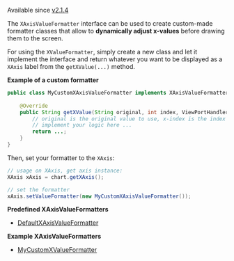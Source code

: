 Available since [v2.1.4](https://github.com/PhilJay/MPAndroidChart/releases)

The `XAxisValueFormatter` interface can be used to create custom-made formatter classes that allow to **dynamically adjust x-values** before drawing them to the screen.

For using the `XValueFormatter`, simply create a new class and let it implement the interface and return whatever you want to be displayed as a `XAxis` label from the `getXValue(...)` method.

**Example of a custom formatter**
```java
public class MyCustomXAxisValueFormatter implements XAxisValueFormatter {
    
    @Override
    public String getXValue(String original, int index, ViewPortHandler viewPortHandler) {
        // original is the original value to use, x-index is the index in your x-values array
        // implement your logic here ...
        return ...;
    }
}
```

Then, set your formatter to the `XAxis`:

```java
// usage on XAxis, get axis instance:
XAxis xAxis = chart.getXAxis();

// set the formatter
xAxis.setValueFormatter(new MyCustomXAxisValueFormatter());
```

**Predefined XAxisValueFormatters**
 - [DefaultXAxisValueFormatter](https://github.com/PhilJay/MPAndroidChart/blob/master/MPChartLib/src/com/github/mikephil/charting/formatter/DefaultXAxisValueFormatter.java)

**Example XAxisValueFormatters**
 - [MyCustomXValueFormatter](https://github.com/PhilJay/MPAndroidChart/blob/master/MPChartExample/src/com/xxmassdeveloper/mpchartexample/custom/MyCustomXAxisValueFormatter.java)
